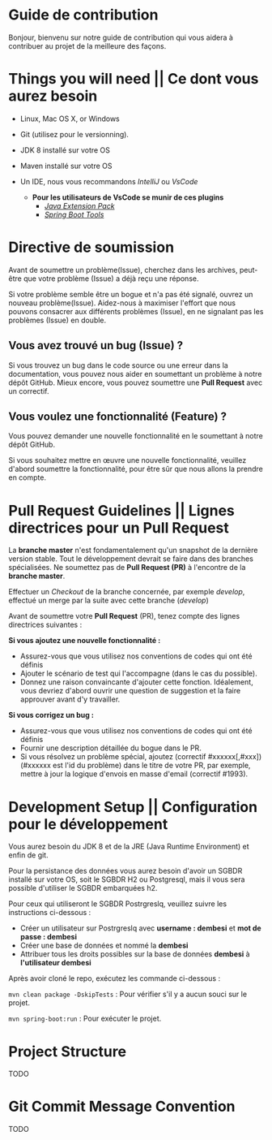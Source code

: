 # Guide de contribution

Bonjour, bienvenu sur notre guide de contribution qui vous aidera à contribuer au projet de la meilleure des façons.

# Things you will need || Ce dont vous aurez besoin

* Linux, Mac OS X, or Windows

* Git (utilisez pour le versionning).

* JDK 8 installé sur votre OS

* Maven installé sur votre OS

* Un IDE, nous vous recommandons *IntelliJ* ou *VsCode*
    - **Pour les utilisateurs de VsCode se munir de ces plugins**
        + [*Java Extension Pack*](https://marketplace.visualstudio.com/items?itemName=redhat.java)
        + [*Spring Boot Tools*](https://marketplace.visualstudio.com/items?itemName=Pivotal.vscode-spring-boot)


# Directive de soumission

Avant de soumettre un problème(Issue), cherchez dans les archives, peut-être que votre problème (Issue) a déjà reçu une réponse.

Si votre problème semble être un bogue et n'a pas été signalé, ouvrez un nouveau problème(Issue). Aidez-nous à maximiser l'effort que nous pouvons consacrer aux différents problèmes (Issue), en ne signalant pas les problèmes (Issue) en double.

##  Vous avez trouvé un bug (Issue) ?

Si vous trouvez un bug dans le code source ou une erreur dans la documentation, vous pouvez nous aider en soumettant un problème à notre dépôt GitHub. Mieux encore, vous pouvez soumettre une **Pull Request** avec un correctif.

##  Vous voulez une fonctionnalité (Feature) ?

Vous pouvez demander une nouvelle fonctionnalité en le soumettant à notre dépôt GitHub.

Si vous souhaitez mettre en œuvre une nouvelle fonctionnalité, veuillez d'abord soumettre la fonctionnalité, pour être sûr que nous allons la prendre en compte.


# Pull Request Guidelines || Lignes directrices pour un Pull Request

La **branche master** n'est fondamentalement qu'un snapshot de la dernière version stable. Tout le développement devrait se faire dans des branches spécialisées. Ne soumettez pas de **Pull Request (PR)** à l'encontre de la **branche master**.

Effectuer un *Checkout* de la branche concernée, par exemple *develop*, effectué un merge par la suite avec cette branche (*develop*)


Avant de soumettre votre **Pull Request** (PR), tenez compte des lignes directrices suivantes :

**Si vous ajoutez une nouvelle fonctionnalité :**

* Assurez-vous que vous utilisez nos conventions de codes qui ont été définis
* Ajouter le scénario de test qui l'accompagne (dans le cas du possible).
* Donnez une raison convaincante d'ajouter cette fonction. Idéalement, vous devriez d'abord ouvrir une question de suggestion et la faire approuver avant d'y travailler.

**Si vous corrigez un bug :**

* Assurez-vous que vous utilisez nos conventions de codes qui ont été définis
* Fournir une description détaillée du bogue dans le PR.
* Si vous résolvez un problème spécial, ajoutez (correctif #xxxxxx[,#xxx]) (#xxxxxx est l'id du problème) dans le titre de votre PR, par exemple, mettre à jour la logique d'envois en masse d'email (correctif #1993).



# Development Setup || Configuration pour le développement

Vous aurez besoin du JDK 8 et de la JRE (Java Runtime Environment) et enfin de git.

Pour la persistance des données vous aurez besoin d'avoir un SGBDR installé sur votre OS, soit le SGBDR H2 ou Postgresql, mais il vous sera possible d'utiliser le SGBDR embarquées h2.

Pour ceux qui utiliseront le SGBDR Postrgreslq, veuillez suivre les instructions ci-dessous :
* Créer un utilisateur sur Postrgreslq avec **username : dembesi** et **mot de passe : dembesi**
* Créer une base de données et nommé la **dembesi**
* Attribuer tous les droits possibles sur la base de données **dembesi** à **l'utilisateur dembesi**

Après avoir cloné le repo, exécutez les commande ci-dessous :

`mvn clean package -DskipTests` :  Pour vérifier s'il y a aucun souci sur le projet.

`mvn spring-boot:run` : Pour exécuter le projet.

# Project Structure

TODO

# Git Commit Message Convention

TODO